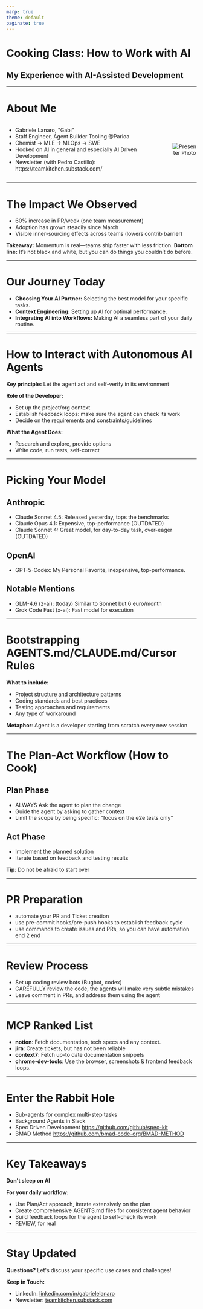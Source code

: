 ```yaml
---
marp: true
theme: default
paginate: true
---
```


<style>
.columns {
  display: flex;
  gap: 20px;
}
.column {
  flex: 1;
}
.column-centered {
  flex: 1;
  display: flex;
  flex-direction: column;
  justify-content: center;
  text-align: center;
}
</style>

# Cooking Class: How to Work with AI

## My Experience with AI-Assisted Development

<!-- Warm welcome, thank everyone for coming, frame talk as personal field report on building with AI assistants. -->


---

# About Me

<div class="columns">
  <div class="column">
<ul>
<li>Gabriele Lanaro, "Gabi"</li>
<li>Staff Engineer, Agent Builder Tooling @Parloa</li>
<li>Chemist -> MLE -> MLOps -> SWE</li>
<li>Hooked on AI in general and especially AI Driven Development</li>
<li>Newsletter (with Pedro Castillo): https://teamkitchen.substack.com/</li>

</ul>
  </div>
  <div class="column-centered">
    <img src="1757103512240.jpeg" alt="Presenter Photo">
  </div>
</div>

<!-- 
Tell about what the company is about and how long you were there, introduce the story how you got hooked into AI Driven Development
Share Parloa is a voice AI unicorn; describe airport agent example to paint picture; mention chemist-to-ML-to-SWE journey and newsletter with Pedro.
-->

---

# The Impact We Observed

- 60% increase in PR/week (one team measurement)
- Adoption has grown steadily since March
- Visible inner-sourcing effects across teams (lowers contrib barrier)

**Takeaway:** Momentum is real—teams ship faster with less friction.
**Bottom line:** It’s not black and white, but you can do things you couldn’t do before.

<!-- Recall leadership push, CursorMeister coding contest, and first pro TypeScript project shipped thanks to AI pairing. -->

---

# Our Journey Today

- **Choosing Your AI Partner:** Selecting the best model for your specific tasks.
- **Context Engineering:** Setting up AI for optimal performance.
- **Integrating AI into Workflows:** Making AI a seamless part of your daily routine.

<!-- Flag MCP teaser and invite audience to jot Q&A throughout so wrap-up is interactive. -->

---

# How to Interact with Autonomous AI Agents

**Key principle:** Let the agent act and self-verify in its environment

**Role of the Developer:**
- Set up the project/org context
- Establish feedback loops: make sure the agent can check its work
- Decide on the requirements and constraints/guidelines

**What the Agent Does:**
- Research and explore, provide options
- Write code, run tests, self-correct

<!-- Emphasize in the presentation that no coding is allowed
Reinforce gym metaphor, talk through tooling + verification loop story to show mindset shift. -->

---

# Picking Your Model

## Anthropic
* Claude Sonnet 4.5: Released yesterday, tops the benchmarks
* Claude Opus 4.1: Expensive, top-performance (OUTDATED)
* Claude Sonnet 4: Great model, for day-to-day task, over-eager (OUTDATED)

## OpenAI
* GPT-5-Codex: My Personal Favorite, inexpensive, top-performance.

## Notable Mentions
* GLM-4.6 (z-ai): (today) Similar to Sonnet but 6 euro/month
* Grok Code Fast (x-ai): Fast model for execution


<!-- Contrast Sonnet's eagerness with GPT-5-Codex's quieter style; call out Claude 4.5 launch yesterday and why benchmarks matter; share rubric (cost, reliability, behavior). -->

---

# Bootstrapping AGENTS.md/CLAUDE.md/Cursor Rules

**What to include:**
- Project structure and architecture patterns
- Coding standards and best practices
- Testing approaches and requirements
- Any type of workaround

**Metaphor**: Agent is a developer starting from scratch every new session

<!-- Share Parloa playbook: hand agents architecture map, rules, org docs; stress "agent as new hire" mindset. -->

---

# The Plan-Act Workflow (How to Cook)

## Plan Phase
- ALWAYS Ask the agent to plan the change
- Guide the agent by asking to gather context
- Limit the scope by being specific: "focus on the e2e tests only"

## Act Phase
- Implement the planned solution
- Iterate based on feedback and testing results

**Tip**: Do not be afraid to start over

<!-- 
Prompt:

In the current repository, we have a stub implementation for a flight booking API and I want to implement a simple in-memory solution, focus only on the e2e tests -- we will add the rest of the tests later.

Present a step by step implementation plan.
-->

<!-- Cue them to watch agent gather repo context, plan, execute; highlight that crisp requirements are the new coding superpower. -->

---

# PR Preparation

- automate your PR and Ticket creation
- use pre-commit hooks/pre-push hooks to establish feedback cycle
- use commands to create issues and PRs, so you can have automation end 2 end

<!-- Tie back to Parloa story: AI-generated PRs lowered contribution barrier; mention devs tagging AI PRs to study impact. -->

---

# Review Process

- Set up coding review bots (Bugbot, codex)
- CAREFULLY review the code, the agents will make very subtle mistakes
- Leave comment in PRs, and address them using the agent

<!-- Call back to measurement challenge: tagging AI PRs, no perfect A/B but trust+verify mindset. -->


---

# MCP Ranked List

- **notion**: Fetch documentation, tech specs and any context.
- **jira**: Create tickets, but has not been reliable
- **context7**: Fetch up-to date documentation snippets
- **chrome-dev-tools**: Use the browser, screenshots & frontend feedback loops.

<!-- Segue: as more things got automated integration became important, those are my top picks; -->

---

# Enter the Rabbit Hole

- Sub-agents for complex multi-step tasks
- Background Agents in Slack
- Spec Driven Development https://github.com/github/spec-kit
- BMAD Method https://github.com/bmad-code-org/BMAD-METHOD

---

# Key Takeaways

**Don't sleep on AI**

**For your daily workflow:**
- Use Plan/Act approach, iterate extensively on the plan
- Create comprehensive AGENTS.md files for consistent agent behavior
- Build feedback loops for the agent to self-check its work
- REVIEW, for real


---

# Stay Updated

**Questions?**
Let's discuss your specific use cases and challenges!

**Keep in Touch:**
- LinkedIn: [linkedin.com/in/gabrielelanaro](linkedin.com/in/gabrielelanaro)
- Newsletter: [teamkitchen.substack.com](https://teamkitchen.substack.com/)

